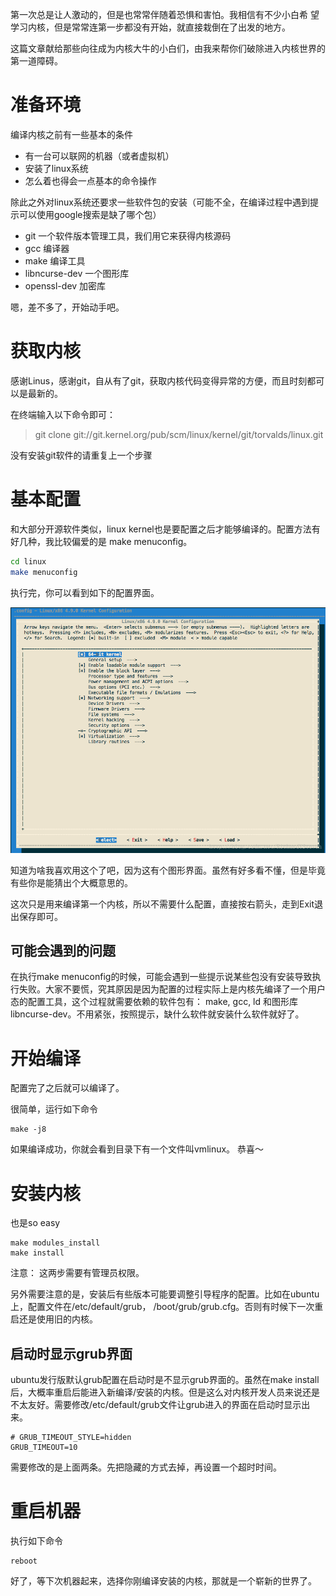 第一次总是让人激动的，但是也常常伴随着恐惧和害怕。我相信有不少小白希
望学习内核，但是常常连第一步都没有开始，就直接栽倒在了出发的地方。

这篇文章献给那些向往成为内核大牛的小白们，由我来帮你们破除进入内核世界的第一道障碍。

# 准备环境

编译内核之前有一些基本的条件

* 有一台可以联网的机器（或者虚拟机）
* 安装了linux系统
* 怎么着也得会一点基本的命令操作

除此之外对linux系统还要求一些软件包的安装（可能不全，在编译过程中遇到提示可以使用google搜索是缺了哪个包）

* git   一个软件版本管理工具，我们用它来获得内核源码
* gcc  编译器
* make 编译工具
* libncurse-dev 一个图形库
* openssl-dev   加密库

嗯，差不多了，开始动手吧。

# 获取内核

感谢Linus，感谢git，自从有了git，获取内核代码变得异常的方便，而且时刻都可以是最新的。

在终端输入以下命令即可：

> git clone git://git.kernel.org/pub/scm/linux/kernel/git/torvalds/linux.git

没有安装git软件的请重复上一个步骤

# 基本配置

和大部分开源软件类似，linux kernel也是要配置之后才能够编译的。配置方法有好几种，我比较偏爱的是 make menuconfig。

```bash
cd linux
make menuconfig
```

执行完，你可以看到如下的配置界面。

![这里写图片描述](/brief_tutorial_on_kbuild/menuconfig.png)

知道为啥我喜欢用这个了吧，因为这有个图形界面。虽然有好多看不懂，但是毕竟有些你是能猜出个大概意思的。

这次只是用来编译第一个内核，所以不需要什么配置，直接按右箭头，走到Exit退出保存即可。

## 可能会遇到的问题

在执行make menuconfig的时候，可能会遇到一些提示说某些包没有安装导致执行失败。大家不要慌，究其原因是因为配置的过程实际上是内核先编译了一个用户态的配置工具，这个过程就需要依赖的软件包有： make, gcc, ld 和图形库libncurse-dev。不用紧张，按照提示，缺什么软件就安装什么软件就好了。

# 开始编译

配置完了之后就可以编译了。

很简单，运行如下命令

```
make -j8
```

如果编译成功，你就会看到目录下有一个文件叫vmlinux。
恭喜～

# 安装内核

也是so easy

```
make modules_install
make install
```

注意： 这两步需要有管理员权限。

另外需要注意的是，安装后有些版本可能要调整引导程序的配置。比如在ubuntu上，配置文件在/etc/default/grub， /boot/grub/grub.cfg。否则有时候下一次重启还是使用旧的内核。

## 启动时显示grub界面

ubuntu发行版默认grub配置在启动时是不显示grub界面的。虽然在make install后，大概率重启后能进入新编译/安装的内核。但是这么对内核开发人员来说还是不太友好。需要修改/etc/default/grub文件让grub进入的界面在启动时显示出来。

```
# GRUB_TIMEOUT_STYLE=hidden
GRUB_TIMEOUT=10
```

需要修改的是上面两条。先把隐藏的方式去掉，再设置一个超时时间。

# 重启机器

执行如下命令

```
reboot
```

好了，等下次机器起来，选择你刚编译安装的内核，那就是一个崭新的世界了。
